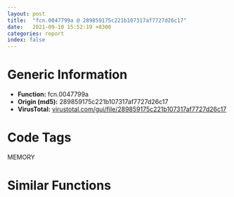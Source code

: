 ```yaml
---
layout: post
title:  "fcn.0047799a @ 289859175c221b107317af7727d26c17"
date:   2021-09-10 15:52:19 +0300
categories: report
index: false
---
```


# Generic Information
- **Function:** fcn.0047799a
- **Origin (md5):** 289859175c221b107317af7727d26c17
- **VirusTotal:** [virustotal.com/gui/file/289859175c221b107317af7727d26c17][virustotal_ref]

# Code Tags
<span class="tag" id="MEMORY">MEMORY</span>


# Similar Functions
<script type="text/javascript" src="https://www.gstatic.com/charts/loader.js"></script>
<script type="text/javascript">

    google.charts.load('current', {'packages':['corechart']});
    google.charts.setOnLoadCallback(drawChart);

    function drawChart() {
    var data = new google.visualization.DataTable();
        data.addColumn('number', 'X');
        data.addColumn('number', 'Y');
        data.addColumn({type: 'string', role: 'tooltip', 'p': {'html': true}});
        data.addColumn({'type': 'string', 'role': 'style'});
        
        data.addRows([
    [3.5375216007232666, 65.69172668457031, '<b><a href="/report/fcn.0047799a@289859175c221b107317af7727d26c17">fcn.0047799a</a><br>@289859175c221b107317af7727d26c17</b><br><br>push 0xc<br>push 0x4b4348<br>call fcn.0047e1f4<br>mov esi dword[ebp+8]<br>test esi esi<br>je 0x477a22<br>cmp dword[0x4d2d94] 3<br>jne 0x4779f9<br>push 4<br>call fcn.00483825<br>pop ecx<br>and dword[ebp-4] 0<br>push esi<br>call fcn.00483deb<br>pop ecx<br>mov dword[ebp-0x1c] eax<br>test eax eax<br>je 0x4779d9<br>push esi<br>push eax<br>call fcn.00483e1b<br>pop ecx<br>pop ecx<br>mov dword[ebp-4] 0xfffffffe<br>call fcn.004779f0<br>cmp dword[ebp-0x1c] 0<br>jne 0x477a22<br>push dword[ebp+8]<br>jmp 0x4779fa<br>push esi<br>push 0<br>push dword[0x4d2864]<br>call dword[sym.imp.KERNEL32.dll_HeapFree]<br>test eax eax<br>jne 0x477a22<br>call fcn.0047beaf<br>mov esi eax<br>call dword[sym.imp.KERNEL32.dll_GetLastError]<br>push eax<br>call fcn.0047be6d<br>mov dword[esi] eax<br>pop ecx<br>call fcn.0047e239<br>ret<br>', 'point { fill-color: #e0440e; }'],
[-13.215499877929688, 90.87804412841797, '<b><a href="/report/fcn.0040454e@eb7f7fa38880dd66bab8caf5987e5b1a">fcn.0040454e</a><br>@eb7f7fa38880dd66bab8caf5987e5b1a</b><br><br>push 0xc<br>push 0x4211d0<br>call fcn.00401e90<br>mov esi dword[ebp+8]<br>test esi esi<br>je 0x4045d6<br>cmp dword[0x4b27bc] 3<br>jne 0x4045ad<br>push 4<br>call fcn.0040498a<br>pop ecx<br>and dword[ebp-4] 0<br>push esi<br>call fcn.00406575<br>pop ecx<br>mov dword[ebp-0x1c] eax<br>test eax eax<br>je 0x40458d<br>push esi<br>push eax<br>call fcn.004065a5<br>pop ecx<br>pop ecx<br>mov dword[ebp-4] 0xfffffffe<br>call fcn.004045a4<br>cmp dword[ebp-0x1c] 0<br>jne 0x4045d6<br>push dword[ebp+8]<br>jmp 0x4045ae<br>push esi<br>push 0<br>push dword[0x4238dc]<br>call dword[sym.imp.KERNEL32.dll_HeapFree]<br>test eax eax<br>jne 0x4045d6<br>call fcn.00401e44<br>mov esi eax<br>call dword[sym.imp.KERNEL32.dll_GetLastError]<br>push eax<br>call fcn.00401e02<br>mov dword[esi] eax<br>pop ecx<br>call fcn.00401ed5<br>ret<br>', 'null'],
[15.369428634643555, 86.3131332397461, '<b><a href="/report/fcn.1001427a@4c3818fdf32d89a09257dbc9d3e142ea">fcn.1001427a</a><br>@4c3818fdf32d89a09257dbc9d3e142ea</b><br><br>push 0xc<br>push 0x10030868<br>call fcn.1001584c<br>mov esi dword[ebp+8]<br>test esi esi<br>je 0x10014302<br>cmp dword[0x1004feb8] 3<br>jne 0x100142d9<br>push 4<br>call fcn.1001c69e<br>pop ecx<br>and dword[ebp-4] 0<br>push esi<br>call fcn.1001c717<br>pop ecx<br>mov dword[ebp-0x1c] eax<br>test eax eax<br>je 0x100142b9<br>push esi<br>push eax<br>call fcn.1001c742<br>pop ecx<br>pop ecx<br>mov dword[ebp-4] 0xfffffffe<br>call fcn.100142d0<br>cmp dword[ebp-0x1c] 0<br>jne 0x10014302<br>push dword[ebp+8]<br>jmp 0x100142da<br>push esi<br>push 0<br>push dword[0x10036480]<br>call dword[sym.imp.KERNEL32.dll_HeapFree]<br>test eax eax<br>jne 0x10014302<br>call fcn.10017b9f<br>mov esi eax<br>call dword[sym.imp.KERNEL32.dll_GetLastError]<br>push eax<br>call fcn.10017b64<br>mov dword[esi] eax<br>pop ecx<br>call fcn.10015891<br>ret<br>', 'null'],
[-14.250185012817383, 71.82252502441406, '<b><a href="/report/fcn.00409437@6c5b0418e4a4c57d99cda47d2717045d">fcn.00409437</a><br>@6c5b0418e4a4c57d99cda47d2717045d</b><br><br>push 0xc<br>push 0x435168<br>call fcn.004107bc<br>mov esi dword[ebp+8]<br>test esi esi<br>je 0x4094bf<br>cmp dword[0x439d80] 3<br>jne 0x409496<br>push 4<br>call fcn.00412be9<br>pop ecx<br>and dword[ebp-4] 0<br>push esi<br>call fcn.00412c62<br>pop ecx<br>mov dword[ebp-0x1c] eax<br>test eax eax<br>je 0x409476<br>push esi<br>push eax<br>call fcn.00412c8d<br>pop ecx<br>pop ecx<br>mov dword[ebp-4] 0xfffffffe<br>call fcn.0040948d<br>cmp dword[ebp-0x1c] 0<br>jne 0x4094bf<br>push dword[ebp+8]<br>jmp 0x409497<br>push esi<br>push 0<br>push dword[0x4395bc]<br>call dword[sym.imp.KERNEL32.dll_HeapFree]<br>test eax eax<br>jne 0x4094bf<br>call fcn.0040dff7<br>mov esi eax<br>call dword[sym.imp.KERNEL32.dll_GetLastError]<br>push eax<br>call fcn.0040dfbc<br>mov dword[esi] eax<br>pop ecx<br>call fcn.00410801<br>ret<br>', 'null'],
[2.376189708709717, 99.11079406738281, '<b><a href="/report/fcn.0057250f@c60344b51fa39a329b92557d24ff7670">fcn.0057250f</a><br>@c60344b51fa39a329b92557d24ff7670</b><br><br>push 0xc<br>push 0x5e9018<br>call fcn.0057a7dc<br>mov esi dword[ebp+8]<br>test esi esi<br>je 0x572597<br>cmp dword[0x611708] 3<br>jne 0x57256e<br>push 4<br>call fcn.00580c54<br>pop ecx<br>and dword[ebp-4] 0<br>push esi<br>call fcn.00580c87<br>pop ecx<br>mov dword[ebp-0x1c] eax<br>test eax eax<br>je 0x57254e<br>push esi<br>push eax<br>call fcn.00580cb7<br>pop ecx<br>pop ecx<br>mov dword[ebp-4] 0xfffffffe<br>call fcn.00572565<br>cmp dword[ebp-0x1c] 0<br>jne 0x572597<br>push dword[ebp+8]<br>jmp 0x57256f<br>push esi<br>push 0<br>push dword[0x60fd54]<br>call dword[sym.imp.KERNEL32.dll_HeapFree]<br>test eax eax<br>jne 0x572597<br>call fcn.00575c5a<br>mov esi eax<br>call dword[sym.imp.KERNEL32.dll_GetLastError]<br>push eax<br>call fcn.00575c18<br>mov dword[esi] eax<br>pop ecx<br>call fcn.0057a821<br>ret<br>', 'null'],
[0.19873850047588348, 81.35820007324219, '<b><a href="/report/fcn.459be31d@284c9c9722cef7520dddfe58806fd72f">fcn.459be31d</a><br>@284c9c9722cef7520dddfe58806fd72f</b><br><br>push 0xc<br>push 0x45a52a78<br>call fcn.459beb3c<br>mov esi dword[ebp+8]<br>test esi esi<br>je 0x459be3a5<br>cmp dword[0x45a6fa50] 3<br>jne 0x459be37c<br>push 4<br>call fcn.459c2e6e<br>pop ecx<br>and dword[ebp-4] 0<br>push esi<br>call fcn.459c2f8a<br>pop ecx<br>mov dword[ebp-0x1c] eax<br>test eax eax<br>je 0x459be35c<br>push esi<br>push eax<br>call fcn.459c2fb5<br>pop ecx<br>pop ecx<br>mov dword[ebp-4] 0xfffffffe<br>call fcn.459be373<br>cmp dword[ebp-0x1c] 0<br>jne 0x459be3a5<br>push dword[ebp+8]<br>jmp 0x459be37d<br>push esi<br>push 0<br>push dword[0x45a6f6b4]<br>call dword[sym.imp.KERNEL32.dll_HeapFree]<br>test eax eax<br>jne 0x459be3a5<br>call fcn.459c2c12<br>mov esi eax<br>call dword[sym.imp.KERNEL32.dll_GetLastError]<br>push eax<br>call main<br>mov dword[esi] eax<br>pop ecx<br>call fcn.459beb81<br>ret<br>', 'null'],
[-34.724266052246094, 86.47174072265625, '<b><a href="/report/fcn.0040ba0b@59aef7c08025d70f84c85db2092fc99e">fcn.0040ba0b</a><br>@59aef7c08025d70f84c85db2092fc99e</b><br><br>push 0xc<br>push 0x42a470<br>call fcn.0040e2ec<br>mov esi dword[ebp+8]<br>test esi esi<br>je 0x40ba76<br>cmp dword[0x437ae0] 3<br>jne 0x40ba67<br>push 4<br>call fcn.0040eed8<br>pop ecx<br>and dword[ebp-4] 0<br>push esi<br>call fcn.0040efbc<br>pop ecx<br>mov dword[ebp-0x1c] eax<br>test eax eax<br>je 0x40ba4a<br>push esi<br>push eax<br>call fcn.0040efe7<br>pop ecx<br>pop ecx<br>or dword[ebp-4] 0xffffffff<br>call fcn.0040ba5e<br>cmp dword[ebp-0x1c] 0<br>jne 0x40ba76<br>push dword[ebp+8]<br>jmp 0x40ba68<br>push esi<br>push 0<br>push dword[0x437adc]<br>call dword[sym.imp.KERNEL32.dll_HeapFree]<br>call fcn.0040e327<br>ret<br>', 'null'],
[-14.022228240966797, 162.1610870361328, '<b><a href="/report/fcn.10014534@4c3818fdf32d89a09257dbc9d3e142ea">fcn.10014534</a><br>@4c3818fdf32d89a09257dbc9d3e142ea</b><br><br>push 0x10<br>push 0x100308c8<br>call fcn.1001584c<br>mov ebx dword[ebp+8]<br>test ebx ebx<br>jne 0x10014555<br>push dword[ebp+0xc]<br>call fcn.10014817<br>pop ecx<br>jmp 0x10014721<br>mov esi dword[ebp+0xc]<br>test esi esi<br>jne 0x10014568<br>push ebx<br>call fcn.1001427a<br>pop ecx<br>jmp 0x1001471f<br>cmp dword[0x1004feb8] 3<br>jne 0x10014708<br>xor edi edi<br>mov dword[ebp-0x1c] edi<br>cmp esi 0xffffffe0<br>ja 0x1001470d<br>push 4<br>call fcn.1001c69e<br>pop ecx<br>mov dword[ebp-4] edi<br>push ebx<br>call fcn.1001c717<br>pop ecx<br>mov dword[ebp-0x20] eax<br>cmp eax edi<br>je 0x1001463e<br>cmp esi dword[0x1004fea8]<br>ja 0x100145f1<br>push esi<br>push ebx<br>push eax<br>call fcn.1001cc0c<br>add esp 0xc<br>test eax eax<br>je 0x100145bc<br>mov dword[ebp-0x1c] ebx<br>jmp 0x100145f1<br>push esi<br>call fcn.1001ceeb<br>pop ecx<br>mov dword[ebp-0x1c] eax<br>cmp eax edi<br>je 0x100145f1<br>mov eax dword[ebx-4]<br>dec eax<br>cmp eax esi<br>jb 0x100145d4<br>mov eax esi<br>push eax<br>push ebx<br>push dword[ebp-0x1c]<br>call fcn.100183f0<br>push ebx<br>call fcn.1001c717<br>mov dword[ebp-0x20] eax<br>push ebx<br>push eax<br>call fcn.1001c742<br>add esp 0x18<br>cmp dword[ebp-0x1c] edi<br>jne 0x1001463e<br>cmp esi edi<br>jne 0x10014600<br>xor esi esi<br>inc esi<br>mov dword[ebp+0xc] esi<br>add esi 0xf<br>and esi 0xfffffff0<br>mov dword[ebp+0xc] esi<br>push esi<br>push edi<br>push dword[0x10036480]<br>call dword[sym.imp.KERNEL32.dll_HeapAlloc]<br>mov dword[ebp-0x1c] eax<br>cmp eax edi<br>je 0x1001463e<br>mov eax dword[ebx-4]<br>dec eax<br>cmp eax esi<br>jb 0x10014628<br>mov eax esi<br>push eax<br>push ebx<br>push dword[ebp-0x1c]<br>call fcn.100183f0<br>push ebx<br>push dword[ebp-0x20]<br>call fcn.1001c742<br>add esp 0x14<br>mov dword[ebp-4] 0xfffffffe<br>call fcn.10014678<br>cmp dword[ebp-0x20] 0<br>jne 0x10014681<br>test esi esi<br>jne 0x10014655<br>inc esi<br>add esi 0xf<br>and esi 0xfffffff0<br>mov dword[ebp+0xc] esi<br>push esi<br>push ebx<br>push 0<br>push dword[0x10036480]<br>call dword[sym.imp.KERNEL32.dll_HeapReAlloc]<br>mov edi eax<br>jmp 0x10014684<br>mov edi dword[ebp-0x1c]<br>test edi edi<br>jne 0x1001474b<br>cmp dword[0x100365e0] edi<br>je 0x100146c0<br>push esi<br>call fcn.100197ff<br>pop ecx<br>test eax eax<br>jne 0x10014575<br>call fcn.10017b9f<br>cmp dword[ebp-0x20] edi<br>jne 0x10014719<br>mov esi eax<br>call dword[sym.imp.KERNEL32.dll_GetLastError]<br>push eax<br>call fcn.10017b64<br>pop ecx<br>mov dword[esi] eax<br>jmp 0x1001471f<br>test edi edi<br>jne 0x1001474b<br>call fcn.10017b9f<br>cmp dword[ebp-0x20] edi<br>je 0x1001473a<br>mov dword[eax] 0xc<br>jmp 0x1001474b<br>test esi esi<br>jne 0x100146df<br>inc esi<br>push esi<br>push ebx<br>push 0<br>push dword[0x10036480]<br>call dword[sym.imp.KERNEL32.dll_HeapReAlloc]<br>mov edi eax<br>test edi edi<br>jne 0x1001474b<br>cmp dword[0x100365e0] eax<br>je 0x10014731<br>push esi<br>call fcn.100197ff<br>pop ecx<br>test eax eax<br>je 0x10014727<br>cmp esi 0xffffffe0<br>jbe 0x100146da<br>push esi<br>call fcn.100197ff<br>pop ecx<br>call fcn.10017b9f<br>mov dword[eax] 0xc<br>xor eax eax<br>call fcn.10015891<br>ret<br>call fcn.10017b9f<br>jmp 0x100146ad<br>test edi edi<br>jne 0x1001474b<br>call fcn.10017b9f<br>mov esi eax<br>call dword[sym.imp.KERNEL32.dll_GetLastError]<br>push eax<br>call fcn.10017b64<br>mov dword[esi] eax<br>pop ecx<br>mov eax edi<br>jmp 0x10014721<br>', 'null'],
[0.7382511496543884, 153.2165069580078, '<b><a href="/report/fcn.00573324@c60344b51fa39a329b92557d24ff7670">fcn.00573324</a><br>@c60344b51fa39a329b92557d24ff7670</b><br><br>push 0x10<br>push 0x5e9160<br>call fcn.0057a7dc<br>mov ebx dword[ebp+8]<br>test ebx ebx<br>jne 0x573345<br>push dword[ebp+0xc]<br>call fcn.005731f2<br>pop ecx<br>jmp 0x573511<br>mov esi dword[ebp+0xc]<br>test esi esi<br>jne 0x573358<br>push ebx<br>call fcn.0057250f<br>pop ecx<br>jmp 0x57350f<br>cmp dword[0x611708] 3<br>jne 0x5734f8<br>xor edi edi<br>mov dword[ebp-0x1c] edi<br>cmp esi 0xffffffe0<br>ja 0x5734fd<br>push 4<br>call fcn.00580c54<br>pop ecx<br>mov dword[ebp-4] edi<br>push ebx<br>call fcn.00580c87<br>pop ecx<br>mov dword[ebp-0x20] eax<br>cmp eax edi<br>je 0x57342e<br>cmp esi dword[0x6116f4]<br>ja 0x5733e1<br>push esi<br>push ebx<br>push eax<br>call fcn.00581185<br>add esp 0xc<br>test eax eax<br>je 0x5733ac<br>mov dword[ebp-0x1c] ebx<br>jmp 0x5733e1<br>push esi<br>call fcn.00581466<br>pop ecx<br>mov dword[ebp-0x1c] eax<br>cmp eax edi<br>je 0x5733e1<br>mov eax dword[ebx-4]<br>dec eax<br>cmp eax esi<br>jb 0x5733c4<br>mov eax esi<br>push eax<br>push ebx<br>push dword[ebp-0x1c]<br>call fcn.0057cd10<br>push ebx<br>call fcn.00580c87<br>mov dword[ebp-0x20] eax<br>push ebx<br>push eax<br>call fcn.00580cb7<br>add esp 0x18<br>cmp dword[ebp-0x1c] edi<br>jne 0x57342e<br>cmp esi edi<br>jne 0x5733f0<br>xor esi esi<br>inc esi<br>mov dword[ebp+0xc] esi<br>add esi 0xf<br>and esi 0xfffffff0<br>mov dword[ebp+0xc] esi<br>push esi<br>push edi<br>push dword[0x60fd54]<br>call dword[sym.imp.KERNEL32.dll_HeapAlloc]<br>mov dword[ebp-0x1c] eax<br>cmp eax edi<br>je 0x57342e<br>mov eax dword[ebx-4]<br>dec eax<br>cmp eax esi<br>jb 0x573418<br>mov eax esi<br>push eax<br>push ebx<br>push dword[ebp-0x1c]<br>call fcn.0057cd10<br>push ebx<br>push dword[ebp-0x20]<br>call fcn.00580cb7<br>add esp 0x14<br>mov dword[ebp-4] 0xfffffffe<br>call fcn.00573468<br>cmp dword[ebp-0x20] 0<br>jne 0x573471<br>test esi esi<br>jne 0x573445<br>inc esi<br>add esi 0xf<br>and esi 0xfffffff0<br>mov dword[ebp+0xc] esi<br>push esi<br>push ebx<br>push 0<br>push dword[0x60fd54]<br>call dword[sym.imp.KERNEL32.dll_HeapReAlloc]<br>mov edi eax<br>jmp 0x573474<br>mov edi dword[ebp-0x1c]<br>test edi edi<br>jne 0x57353b<br>cmp dword[0x610220] edi<br>je 0x5734b0<br>push esi<br>call fcn.005836df<br>pop ecx<br>test eax eax<br>jne 0x573365<br>call fcn.00575c5a<br>cmp dword[ebp-0x20] edi<br>jne 0x573509<br>mov esi eax<br>call dword[sym.imp.KERNEL32.dll_GetLastError]<br>push eax<br>call fcn.00575c18<br>pop ecx<br>mov dword[esi] eax<br>jmp 0x57350f<br>test edi edi<br>jne 0x57353b<br>call fcn.00575c5a<br>cmp dword[ebp-0x20] edi<br>je 0x57352a<br>mov dword[eax] 0xc<br>jmp 0x57353b<br>test esi esi<br>jne 0x5734cf<br>inc esi<br>push esi<br>push ebx<br>push 0<br>push dword[0x60fd54]<br>call dword[sym.imp.KERNEL32.dll_HeapReAlloc]<br>mov edi eax<br>test edi edi<br>jne 0x57353b<br>cmp dword[0x610220] eax<br>je 0x573521<br>push esi<br>call fcn.005836df<br>pop ecx<br>test eax eax<br>je 0x573517<br>cmp esi 0xffffffe0<br>jbe 0x5734ca<br>push esi<br>call fcn.005836df<br>pop ecx<br>call fcn.00575c5a<br>mov dword[eax] 0xc<br>xor eax eax<br>call fcn.0057a821<br>ret<br>call fcn.00575c5a<br>jmp 0x57349d<br>test edi edi<br>jne 0x57353b<br>call fcn.00575c5a<br>mov esi eax<br>call dword[sym.imp.KERNEL32.dll_GetLastError]<br>push eax<br>call fcn.00575c18<br>mov dword[esi] eax<br>pop ecx<br>mov eax edi<br>jmp 0x573511<br>', 'null'],
[-0.964552104473114, 172.67129516601562, '<b><a href="/report/fcn.0047a0d9@289859175c221b107317af7727d26c17">fcn.0047a0d9</a><br>@289859175c221b107317af7727d26c17</b><br><br>push 0x10<br>push 0x4b4410<br>call fcn.0047e1f4<br>mov ebx dword[ebp+8]<br>test ebx ebx<br>jne 0x47a0fa<br>push dword[ebp+0xc]<br>call fcn.004778d0<br>pop ecx<br>jmp 0x47a2c6<br>mov esi dword[ebp+0xc]<br>test esi esi<br>jne 0x47a10d<br>push ebx<br>call fcn.0047799a<br>pop ecx<br>jmp 0x47a2c4<br>cmp dword[0x4d2d94] 3<br>jne 0x47a2ad<br>xor edi edi<br>mov dword[ebp-0x1c] edi<br>cmp esi 0xffffffe0<br>ja 0x47a2b2<br>push 4<br>call fcn.00483825<br>pop ecx<br>mov dword[ebp-4] edi<br>push ebx<br>call fcn.00483deb<br>pop ecx<br>mov dword[ebp-0x20] eax<br>cmp eax edi<br>je 0x47a1e3<br>cmp esi dword[0x4d2d7c]<br>ja 0x47a196<br>push esi<br>push ebx<br>push eax<br>call fcn.004842e9<br>add esp 0xc<br>test eax eax<br>je 0x47a161<br>mov dword[ebp-0x1c] ebx<br>jmp 0x47a196<br>push esi<br>call fcn.004845ca<br>pop ecx<br>mov dword[ebp-0x1c] eax<br>cmp eax edi<br>je 0x47a196<br>mov eax dword[ebx-4]<br>dec eax<br>cmp eax esi<br>jb 0x47a179<br>mov eax esi<br>push eax<br>push ebx<br>push dword[ebp-0x1c]<br>call fcn.00479600<br>push ebx<br>call fcn.00483deb<br>mov dword[ebp-0x20] eax<br>push ebx<br>push eax<br>call fcn.00483e1b<br>add esp 0x18<br>cmp dword[ebp-0x1c] edi<br>jne 0x47a1e3<br>cmp esi edi<br>jne 0x47a1a5<br>xor esi esi<br>inc esi<br>mov dword[ebp+0xc] esi<br>add esi 0xf<br>and esi 0xfffffff0<br>mov dword[ebp+0xc] esi<br>push esi<br>push edi<br>push dword[0x4d2864]<br>call dword[sym.imp.KERNEL32.dll_HeapAlloc]<br>mov dword[ebp-0x1c] eax<br>cmp eax edi<br>je 0x47a1e3<br>mov eax dword[ebx-4]<br>dec eax<br>cmp eax esi<br>jb 0x47a1cd<br>mov eax esi<br>push eax<br>push ebx<br>push dword[ebp-0x1c]<br>call fcn.00479600<br>push ebx<br>push dword[ebp-0x20]<br>call fcn.00483e1b<br>add esp 0x14<br>mov dword[ebp-4] 0xfffffffe<br>call fcn.0047a21d<br>cmp dword[ebp-0x20] 0<br>jne 0x47a226<br>test esi esi<br>jne 0x47a1fa<br>inc esi<br>add esi 0xf<br>and esi 0xfffffff0<br>mov dword[ebp+0xc] esi<br>push esi<br>push ebx<br>push 0<br>push dword[0x4d2864]<br>call dword[sym.imp.KERNEL32.dll_HeapReAlloc]<br>mov edi eax<br>jmp 0x47a229<br>mov edi dword[ebp-0x1c]<br>test edi edi<br>jne 0x47a2f0<br>cmp dword[0x4d2a2c] edi<br>je 0x47a265<br>push esi<br>call fcn.0047dffd<br>pop ecx<br>test eax eax<br>jne 0x47a11a<br>call fcn.0047beaf<br>cmp dword[ebp-0x20] edi<br>jne 0x47a2be<br>mov esi eax<br>call dword[sym.imp.KERNEL32.dll_GetLastError]<br>push eax<br>call fcn.0047be6d<br>pop ecx<br>mov dword[esi] eax<br>jmp 0x47a2c4<br>test edi edi<br>jne 0x47a2f0<br>call fcn.0047beaf<br>cmp dword[ebp-0x20] edi<br>je 0x47a2df<br>mov dword[eax] 0xc<br>jmp 0x47a2f0<br>test esi esi<br>jne 0x47a284<br>inc esi<br>push esi<br>push ebx<br>push 0<br>push dword[0x4d2864]<br>call dword[sym.imp.KERNEL32.dll_HeapReAlloc]<br>mov edi eax<br>test edi edi<br>jne 0x47a2f0<br>cmp dword[0x4d2a2c] eax<br>je 0x47a2d6<br>push esi<br>call fcn.0047dffd<br>pop ecx<br>test eax eax<br>je 0x47a2cc<br>cmp esi 0xffffffe0<br>jbe 0x47a27f<br>push esi<br>call fcn.0047dffd<br>pop ecx<br>call fcn.0047beaf<br>mov dword[eax] 0xc<br>xor eax eax<br>call fcn.0047e239<br>ret<br>call fcn.0047beaf<br>jmp 0x47a252<br>test edi edi<br>jne 0x47a2f0<br>call fcn.0047beaf<br>mov esi eax<br>call dword[sym.imp.KERNEL32.dll_GetLastError]<br>push eax<br>call fcn.0047be6d<br>mov dword[esi] eax<br>pop ecx<br>mov eax edi<br>jmp 0x47a2c6<br>', 'null'],
[-17.116552352905273, 145.97177124023438, '<b><a href="/report/fcn.004072f9@eb7f7fa38880dd66bab8caf5987e5b1a">fcn.004072f9</a><br>@eb7f7fa38880dd66bab8caf5987e5b1a</b><br><br>push 0x10<br>push 0x421398<br>call fcn.00401e90<br>mov ebx dword[ebp+8]<br>test ebx ebx<br>jne 0x40731a<br>push dword[ebp+0xc]<br>call fcn.0040431a<br>pop ecx<br>jmp 0x4074e6<br>mov esi dword[ebp+0xc]<br>test esi esi<br>jne 0x40732d<br>push ebx<br>call fcn.0040454e<br>pop ecx<br>jmp 0x4074e4<br>cmp dword[0x4b27bc] 3<br>jne 0x4074cd<br>xor edi edi<br>mov dword[ebp-0x1c] edi<br>cmp esi 0xffffffe0<br>ja 0x4074d2<br>push 4<br>call fcn.0040498a<br>pop ecx<br>mov dword[ebp-4] edi<br>push ebx<br>call fcn.00406575<br>pop ecx<br>mov dword[ebp-0x20] eax<br>cmp eax edi<br>je 0x407403<br>cmp esi dword[0x4b27a8]<br>ja 0x4073b6<br>push esi<br>push ebx<br>push eax<br>call fcn.00406a73<br>add esp 0xc<br>test eax eax<br>je 0x407381<br>mov dword[ebp-0x1c] ebx<br>jmp 0x4073b6<br>push esi<br>call fcn.00406d54<br>pop ecx<br>mov dword[ebp-0x1c] eax<br>cmp eax edi<br>je 0x4073b6<br>mov eax dword[ebx-4]<br>dec eax<br>cmp eax esi<br>jb 0x407399<br>mov eax esi<br>push eax<br>push ebx<br>push dword[ebp-0x1c]<br>call fcn.00406210<br>push ebx<br>call fcn.00406575<br>mov dword[ebp-0x20] eax<br>push ebx<br>push eax<br>call fcn.004065a5<br>add esp 0x18<br>cmp dword[ebp-0x1c] edi<br>jne 0x407403<br>cmp esi edi<br>jne 0x4073c5<br>xor esi esi<br>inc esi<br>mov dword[ebp+0xc] esi<br>add esi 0xf<br>and esi 0xfffffff0<br>mov dword[ebp+0xc] esi<br>push esi<br>push edi<br>push dword[0x4238dc]<br>call dword[sym.imp.KERNEL32.dll_HeapAlloc]<br>mov dword[ebp-0x1c] eax<br>cmp eax edi<br>je 0x407403<br>mov eax dword[ebx-4]<br>dec eax<br>cmp eax esi<br>jb 0x4073ed<br>mov eax esi<br>push eax<br>push ebx<br>push dword[ebp-0x1c]<br>call fcn.00406210<br>push ebx<br>push dword[ebp-0x20]<br>call fcn.004065a5<br>add esp 0x14<br>mov dword[ebp-4] 0xfffffffe<br>call fcn.0040743d<br>cmp dword[ebp-0x20] 0<br>jne 0x407446<br>test esi esi<br>jne 0x40741a<br>inc esi<br>add esi 0xf<br>and esi 0xfffffff0<br>mov dword[ebp+0xc] esi<br>push esi<br>push ebx<br>push 0<br>push dword[0x4238dc]<br>call dword[sym.imp.KERNEL32.dll_HeapReAlloc]<br>mov edi eax<br>jmp 0x407449<br>mov edi dword[ebp-0x1c]<br>test edi edi<br>jne 0x407510<br>cmp dword[0x423ac8] edi<br>je 0x407485<br>push esi<br>call fcn.004043f3<br>pop ecx<br>test eax eax<br>jne 0x40733a<br>call fcn.00401e44<br>cmp dword[ebp-0x20] edi<br>jne 0x4074de<br>mov esi eax<br>call dword[sym.imp.KERNEL32.dll_GetLastError]<br>push eax<br>call fcn.00401e02<br>pop ecx<br>mov dword[esi] eax<br>jmp 0x4074e4<br>test edi edi<br>jne 0x407510<br>call fcn.00401e44<br>cmp dword[ebp-0x20] edi<br>je 0x4074ff<br>mov dword[eax] 0xc<br>jmp 0x407510<br>test esi esi<br>jne 0x4074a4<br>inc esi<br>push esi<br>push ebx<br>push 0<br>push dword[0x4238dc]<br>call dword[sym.imp.KERNEL32.dll_HeapReAlloc]<br>mov edi eax<br>test edi edi<br>jne 0x407510<br>cmp dword[0x423ac8] eax<br>je 0x4074f6<br>push esi<br>call fcn.004043f3<br>pop ecx<br>test eax eax<br>je 0x4074ec<br>cmp esi 0xffffffe0<br>jbe 0x40749f<br>push esi<br>call fcn.004043f3<br>pop ecx<br>call fcn.00401e44<br>mov dword[eax] 0xc<br>xor eax eax<br>call fcn.00401ed5<br>ret<br>call fcn.00401e44<br>jmp 0x407472<br>test edi edi<br>jne 0x407510<br>call fcn.00401e44<br>mov esi eax<br>call dword[sym.imp.KERNEL32.dll_GetLastError]<br>push eax<br>call fcn.00401e02<br>mov dword[esi] eax<br>pop ecx<br>mov eax edi<br>jmp 0x4074e6<br>', 'null'],
[-30.882923126220703, 160.7555389404297, '<b><a href="/report/fcn.0041bd94@6c5b0418e4a4c57d99cda47d2717045d">fcn.0041bd94</a><br>@6c5b0418e4a4c57d99cda47d2717045d</b><br><br>push 0x10<br>push 0x435720<br>call fcn.004107bc<br>mov ebx dword[ebp+8]<br>test ebx ebx<br>jne 0x41bdb5<br>push dword[ebp+0xc]<br>call fcn.00409374<br>pop ecx<br>jmp 0x41bf81<br>mov esi dword[ebp+0xc]<br>test esi esi<br>jne 0x41bdc8<br>push ebx<br>call fcn.00409437<br>pop ecx<br>jmp 0x41bf7f<br>cmp dword[0x439d80] 3<br>jne 0x41bf68<br>xor edi edi<br>mov dword[ebp-0x1c] edi<br>cmp esi 0xffffffe0<br>ja 0x41bf6d<br>push 4<br>call fcn.00412be9<br>pop ecx<br>mov dword[ebp-4] edi<br>push ebx<br>call fcn.00412c62<br>pop ecx<br>mov dword[ebp-0x20] eax<br>cmp eax edi<br>je 0x41be9e<br>cmp esi dword[0x439d8c]<br>ja 0x41be51<br>push esi<br>push ebx<br>push eax<br>call fcn.00413157<br>add esp 0xc<br>test eax eax<br>je 0x41be1c<br>mov dword[ebp-0x1c] ebx<br>jmp 0x41be51<br>push esi<br>call fcn.00413436<br>pop ecx<br>mov dword[ebp-0x1c] eax<br>cmp eax edi<br>je 0x41be51<br>mov eax dword[ebx-4]<br>dec eax<br>cmp eax esi<br>jb 0x41be34<br>mov eax esi<br>push eax<br>push ebx<br>push dword[ebp-0x1c]<br>call fcn.0040c290<br>push ebx<br>call fcn.00412c62<br>mov dword[ebp-0x20] eax<br>push ebx<br>push eax<br>call fcn.00412c8d<br>add esp 0x18<br>cmp dword[ebp-0x1c] edi<br>jne 0x41be9e<br>cmp esi edi<br>jne 0x41be60<br>xor esi esi<br>inc esi<br>mov dword[ebp+0xc] esi<br>add esi 0xf<br>and esi 0xfffffff0<br>mov dword[ebp+0xc] esi<br>push esi<br>push edi<br>push dword[0x4395bc]<br>call dword[sym.imp.KERNEL32.dll_HeapAlloc]<br>mov dword[ebp-0x1c] eax<br>cmp eax edi<br>je 0x41be9e<br>mov eax dword[ebx-4]<br>dec eax<br>cmp eax esi<br>jb 0x41be88<br>mov eax esi<br>push eax<br>push ebx<br>push dword[ebp-0x1c]<br>call fcn.0040c290<br>push ebx<br>push dword[ebp-0x20]<br>call fcn.00412c8d<br>add esp 0x14<br>mov dword[ebp-4] 0xfffffffe<br>call fcn.0041bed8<br>cmp dword[ebp-0x20] 0<br>jne 0x41bee1<br>test esi esi<br>jne 0x41beb5<br>inc esi<br>add esi 0xf<br>and esi 0xfffffff0<br>mov dword[ebp+0xc] esi<br>push esi<br>push ebx<br>push 0<br>push dword[0x4395bc]<br>call dword[sym.imp.KERNEL32.dll_HeapReAlloc]<br>mov edi eax<br>jmp 0x41bee4<br>mov edi dword[ebp-0x1c]<br>test edi edi<br>jne 0x41bfab<br>cmp dword[0x4398d4] edi<br>je 0x41bf20<br>push esi<br>call fcn.0040e484<br>pop ecx<br>test eax eax<br>jne 0x41bdd5<br>call fcn.0040dff7<br>cmp dword[ebp-0x20] edi<br>jne 0x41bf79<br>mov esi eax<br>call dword[sym.imp.KERNEL32.dll_GetLastError]<br>push eax<br>call fcn.0040dfbc<br>pop ecx<br>mov dword[esi] eax<br>jmp 0x41bf7f<br>test edi edi<br>jne 0x41bfab<br>call fcn.0040dff7<br>cmp dword[ebp-0x20] edi<br>je 0x41bf9a<br>mov dword[eax] 0xc<br>jmp 0x41bfab<br>test esi esi<br>jne 0x41bf3f<br>inc esi<br>push esi<br>push ebx<br>push 0<br>push dword[0x4395bc]<br>call dword[sym.imp.KERNEL32.dll_HeapReAlloc]<br>mov edi eax<br>test edi edi<br>jne 0x41bfab<br>cmp dword[0x4398d4] eax<br>je 0x41bf91<br>push esi<br>call fcn.0040e484<br>pop ecx<br>test eax eax<br>je 0x41bf87<br>cmp esi 0xffffffe0<br>jbe 0x41bf3a<br>push esi<br>call fcn.0040e484<br>pop ecx<br>call fcn.0040dff7<br>mov dword[eax] 0xc<br>xor eax eax<br>call fcn.00410801<br>ret<br>call fcn.0040dff7<br>jmp 0x41bf0d<br>test edi edi<br>jne 0x41bfab<br>call fcn.0040dff7<br>mov esi eax<br>call dword[sym.imp.KERNEL32.dll_GetLastError]<br>push eax<br>call fcn.0040dfbc<br>mov dword[esi] eax<br>pop ecx<br>mov eax edi<br>jmp 0x41bf81<br>', 'null'],
[-20.495866775512695, 177.73809814453125, '<b><a href="/report/fcn.459cc08f@284c9c9722cef7520dddfe58806fd72f">fcn.459cc08f</a><br>@284c9c9722cef7520dddfe58806fd72f</b><br><br>push 0x10<br>push 0x45a52f78<br>call fcn.459beb3c<br>mov ebx dword[ebp+8]<br>test ebx ebx<br>jne 0x459cc0b0<br>push dword[ebp+0xc]<br>call fcn.459be86c<br>pop ecx<br>jmp 0x459cc27c<br>mov esi dword[ebp+0xc]<br>test esi esi<br>jne 0x459cc0c3<br>push ebx<br>call fcn.459be31d<br>pop ecx<br>jmp 0x459cc27a<br>cmp dword[0x45a6fa50] 3<br>jne 0x459cc263<br>xor edi edi<br>mov dword[ebp-0x1c] edi<br>cmp esi 0xffffffe0<br>ja 0x459cc268<br>push 4<br>call fcn.459c2e6e<br>pop ecx<br>mov dword[ebp-4] edi<br>push ebx<br>call fcn.459c2f8a<br>pop ecx<br>mov dword[ebp-0x20] eax<br>cmp eax edi<br>je 0x459cc199<br>cmp esi dword[0x45a6fa40]<br>ja 0x459cc14c<br>push esi<br>push ebx<br>push eax<br>call fcn.459c347f<br>add esp 0xc<br>test eax eax<br>je 0x459cc117<br>mov dword[ebp-0x1c] ebx<br>jmp 0x459cc14c<br>push esi<br>call fcn.459c3bb5<br>pop ecx<br>mov dword[ebp-0x1c] eax<br>cmp eax edi<br>je 0x459cc14c<br>mov eax dword[ebx-4]<br>dec eax<br>cmp eax esi<br>jb 0x459cc12f<br>mov eax esi<br>push eax<br>push ebx<br>push dword[ebp-0x1c]<br>call fcn.459bdbb0<br>push ebx<br>call fcn.459c2f8a<br>mov dword[ebp-0x20] eax<br>push ebx<br>push eax<br>call fcn.459c2fb5<br>add esp 0x18<br>cmp dword[ebp-0x1c] edi<br>jne 0x459cc199<br>cmp esi edi<br>jne 0x459cc15b<br>xor esi esi<br>inc esi<br>mov dword[ebp+0xc] esi<br>add esi 0xf<br>and esi 0xfffffff0<br>mov dword[ebp+0xc] esi<br>push esi<br>push edi<br>push dword[0x45a6f6b4]<br>call dword[sym.imp.KERNEL32.dll_HeapAlloc]<br>mov dword[ebp-0x1c] eax<br>cmp eax edi<br>je 0x459cc199<br>mov eax dword[ebx-4]<br>dec eax<br>cmp eax esi<br>jb 0x459cc183<br>mov eax esi<br>push eax<br>push ebx<br>push dword[ebp-0x1c]<br>call fcn.459bdbb0<br>push ebx<br>push dword[ebp-0x20]<br>call fcn.459c2fb5<br>add esp 0x14<br>mov dword[ebp-4] 0xfffffffe<br>call fcn.459cc1d3<br>cmp dword[ebp-0x20] 0<br>jne 0x459cc1dc<br>test esi esi<br>jne 0x459cc1b0<br>inc esi<br>add esi 0xf<br>and esi 0xfffffff0<br>mov dword[ebp+0xc] esi<br>push esi<br>push ebx<br>push 0<br>push dword[0x45a6f6b4]<br>call dword[sym.imp.KERNEL32.dll_HeapReAlloc]<br>mov edi eax<br>jmp 0x459cc1df<br>mov edi dword[ebp-0x1c]<br>test edi edi<br>jne 0x459cc2a6<br>cmp dword[0x45a6f84c] edi<br>je 0x459cc21b<br>push esi<br>call fcn.459be980<br>pop ecx<br>test eax eax<br>jne 0x459cc0d0<br>call fcn.459c2c12<br>cmp dword[ebp-0x20] edi<br>jne 0x459cc274<br>mov esi eax<br>call dword[sym.imp.KERNEL32.dll_GetLastError]<br>push eax<br>call main<br>pop ecx<br>mov dword[esi] eax<br>jmp 0x459cc27a<br>test edi edi<br>jne 0x459cc2a6<br>call fcn.459c2c12<br>cmp dword[ebp-0x20] edi<br>je 0x459cc295<br>mov dword[eax] 0xc<br>jmp 0x459cc2a6<br>test esi esi<br>jne 0x459cc23a<br>inc esi<br>push esi<br>push ebx<br>push 0<br>push dword[0x45a6f6b4]<br>call dword[sym.imp.KERNEL32.dll_HeapReAlloc]<br>mov edi eax<br>test edi edi<br>jne 0x459cc2a6<br>cmp dword[0x45a6f84c] eax<br>je 0x459cc28c<br>push esi<br>call fcn.459be980<br>pop ecx<br>test eax eax<br>je 0x459cc282<br>cmp esi 0xffffffe0<br>jbe 0x459cc235<br>push esi<br>call fcn.459be980<br>pop ecx<br>call fcn.459c2c12<br>mov dword[eax] 0xc<br>xor eax eax<br>call fcn.459beb81<br>ret<br>call fcn.459c2c12<br>jmp 0x459cc208<br>test edi edi<br>jne 0x459cc2a6<br>call fcn.459c2c12<br>mov esi eax<br>call dword[sym.imp.KERNEL32.dll_GetLastError]<br>push eax<br>call main<br>mov dword[esi] eax<br>pop ecx<br>mov eax edi<br>jmp 0x459cc27c<br>', 'null'],
[15.679839134216309, -93.53398132324219, '<b><a href="/report/fcn.004099c8@f9b80f61ad003ebdee20dab4a0087d2a">fcn.004099c8</a><br>@f9b80f61ad003ebdee20dab4a0087d2a</b><br><br>push ebp<br>mov ebp esp<br>cmp dword[ebp+8] 0<br>je 0x4099fe<br>push dword[ebp+8]<br>push 0<br>push dword[0xbbe794]<br>call dword[sym.imp.KERNEL32.dll_HeapFree]<br>test eax eax<br>jne 0x4099fe<br>push esi<br>call fcn.0040a777<br>mov esi eax<br>call dword[sym.imp.KERNEL32.dll_GetLastError]<br>push eax<br>call fcn.0040a78a<br>pop ecx<br>mov dword[esi] eax<br>pop esi<br>pop ebp<br>ret<br>', 'null'],
[-2.851876735687256, -90.91060638427734, '<b><a href="/report/fcn.00422f95@d96761eb00d2d97e2b6f5ffffed0b46a">fcn.00422f95</a><br>@d96761eb00d2d97e2b6f5ffffed0b46a</b><br><br>push ebp<br>mov ebp esp<br>cmp dword[ebp+8] 0<br>je 0x422fcb<br>push dword[ebp+8]<br>push 0<br>push dword[0x4c4204]<br>call dword[sym.imp.KERNEL32.dll_HeapFree]<br>test eax eax<br>jne 0x422fcb<br>push esi<br>call fcn.00428d68<br>mov esi eax<br>call dword[sym.imp.KERNEL32.dll_GetLastError]<br>push eax<br>call fcn.00428d7b<br>pop ecx<br>mov dword[esi] eax<br>pop esi<br>pop ebp<br>ret<br>', 'null'],
[33.46254348754883, -64.860107421875, '<b><a href="/report/fcn.0040e6f8@e69fcfbd512770c44a9d6b90a42edeb0">fcn.0040e6f8</a><br>@e69fcfbd512770c44a9d6b90a42edeb0</b><br><br>push ebp<br>mov ebp esp<br>cmp dword[ebp+8] 0<br>je 0x40e72e<br>push dword[ebp+8]<br>push 0<br>push dword[0xb94b3c]<br>call dword[sym.imp.KERNEL32.dll_HeapFree]<br>test eax eax<br>jne 0x40e72e<br>push esi<br>call fcn.0040f4a7<br>mov esi eax<br>call dword[sym.imp.KERNEL32.dll_GetLastError]<br>push eax<br>call fcn.0040f4ba<br>pop ecx<br>mov dword[esi] eax<br>pop esi<br>pop ebp<br>ret<br>', 'null'],
[22.91974639892578, -125.94379425048828, '<b><a href="/report/fcn.0040e7c8@6e195fbdf6b398dc597c28abc7c7a2ae">fcn.0040e7c8</a><br>@6e195fbdf6b398dc597c28abc7c7a2ae</b><br><br>push ebp<br>mov ebp esp<br>cmp dword[ebp+8] 0<br>je 0x40e7fe<br>push dword[ebp+8]<br>push 0<br>push dword[0xc43a1c]<br>call dword[sym.imp.KERNEL32.dll_HeapFree]<br>test eax eax<br>jne 0x40e7fe<br>push esi<br>call fcn.0040f577<br>mov esi eax<br>call dword[sym.imp.KERNEL32.dll_GetLastError]<br>push eax<br>call fcn.0040f58a<br>pop ecx<br>mov dword[esi] eax<br>pop esi<br>pop ebp<br>ret<br>', 'null'],
[51.17567443847656, -78.90715026855469, '<b><a href="/report/fcn.0047b716@912f1d013a0d6151bc7a7cef6da1b2a0">fcn.0047b716</a><br>@912f1d013a0d6151bc7a7cef6da1b2a0</b><br><br>push ebp<br>mov ebp esp<br>cmp dword[ebp+8] 0<br>je 0x47b74c<br>push dword[ebp+8]<br>push 0<br>push dword[0x4bd558]<br>call dword[sym.imp.KERNEL32.dll_HeapFree]<br>test eax eax<br>jne 0x47b74c<br>push esi<br>call fcn.00483caa<br>mov esi eax<br>call dword[sym.imp.KERNEL32.dll_GetLastError]<br>push eax<br>call fcn.00483cbd<br>pop ecx<br>mov dword[esi] eax<br>pop esi<br>pop ebp<br>ret<br>', 'null'],
[11.95076847076416, -73.05069732666016, '<b><a href="/report/fcn.00411168@4643b8f5a3d13e435a65fc553546b71e">fcn.00411168</a><br>@4643b8f5a3d13e435a65fc553546b71e</b><br><br>push ebp<br>mov ebp esp<br>cmp dword[ebp+8] 0<br>je 0x41119e<br>push dword[ebp+8]<br>push 0<br>push dword[0xc6c658]<br>call dword[sym.imp.KERNEL32.dll_HeapFree]<br>test eax eax<br>jne 0x41119e<br>push esi<br>call fcn.00411f17<br>mov esi eax<br>call dword[sym.imp.KERNEL32.dll_GetLastError]<br>push eax<br>call fcn.00411f2a<br>pop ecx<br>mov dword[esi] eax<br>pop esi<br>pop ebp<br>ret<br>', 'null'],
[26.386899948120117, -107.37594604492188, '<b><a href="/report/fcn.0040b208@01be4434cc5f975da87a4b25d209e100">fcn.0040b208</a><br>@01be4434cc5f975da87a4b25d209e100</b><br><br>push ebp<br>mov ebp esp<br>cmp dword[ebp+8] 0<br>je 0x40b23e<br>push dword[ebp+8]<br>push 0<br>push dword[0xc14a5c]<br>call dword[sym.imp.KERNEL32.dll_HeapFree]<br>test eax eax<br>jne 0x40b23e<br>push esi<br>call fcn.0040bfb7<br>mov esi eax<br>call dword[sym.imp.KERNEL32.dll_GetLastError]<br>push eax<br>call fcn.0040bfca<br>pop ecx<br>mov dword[esi] eax<br>pop esi<br>pop ebp<br>ret<br>', 'null'],
[41.07680130004883, -97.024169921875, '<b><a href="/report/fcn.00409d28@1fd683a7f72f257d6d6de6e845d6c40a">fcn.00409d28</a><br>@1fd683a7f72f257d6d6de6e845d6c40a</b><br><br>push ebp<br>mov ebp esp<br>cmp dword[ebp+8] 0<br>je 0x409d5e<br>push dword[ebp+8]<br>push 0<br>push dword[0xc343e4]<br>call dword[sym.imp.KERNEL32.dll_HeapFree]<br>test eax eax<br>jne 0x409d5e<br>push esi<br>call fcn.0040aad7<br>mov esi eax<br>call dword[sym.imp.KERNEL32.dll_GetLastError]<br>push eax<br>call fcn.0040aaea<br>pop ecx<br>mov dword[esi] eax<br>pop esi<br>pop ebp<br>ret<br>', 'null'],
[59.7722282409668, -99.9713363647461, '<b><a href="/report/fcn.0040df38@3d0ec851566b617e7e4e75da3dd9651c">fcn.0040df38</a><br>@3d0ec851566b617e7e4e75da3dd9651c</b><br><br>push ebp<br>mov ebp esp<br>cmp dword[ebp+8] 0<br>je 0x40df6e<br>push dword[ebp+8]<br>push 0<br>push dword[0xb93bb4]<br>call dword[sym.imp.KERNEL32.dll_HeapFree]<br>test eax eax<br>jne 0x40df6e<br>push esi<br>call fcn.0040ece7<br>mov esi eax<br>call dword[sym.imp.KERNEL32.dll_GetLastError]<br>push eax<br>call fcn.0040ecfa<br>pop ecx<br>mov dword[esi] eax<br>pop esi<br>pop ebp<br>ret<br>', 'null'],
[5.640359401702881, -112.04297637939453, '<b><a href="/report/fcn.0040bc68@fec037c981b84fb9df87dac6521840c9">fcn.0040bc68</a><br>@fec037c981b84fb9df87dac6521840c9</b><br><br>push ebp<br>mov ebp esp<br>cmp dword[ebp+8] 0<br>je 0x40bc9e<br>push dword[ebp+8]<br>push 0<br>push dword[0xb696e4]<br>call dword[sym.imp.KERNEL32.dll_HeapFree]<br>test eax eax<br>jne 0x40bc9e<br>push esi<br>call fcn.0040ca17<br>mov esi eax<br>call dword[sym.imp.KERNEL32.dll_GetLastError]<br>push eax<br>call fcn.0040ca2a<br>pop ecx<br>mov dword[esi] eax<br>pop esi<br>pop ebp<br>ret<br>', 'null'],
[30.181528091430664, -83.31748962402344, '<b><a href="/report/fcn.006069ef@52d540e8e13e0f0bbb8946b2363a382d">fcn.006069ef</a><br>@52d540e8e13e0f0bbb8946b2363a382d</b><br><br>push ebp<br>mov ebp esp<br>cmp dword[ebp+8] 0<br>je 0x606a25<br>push dword[ebp+8]<br>push 0<br>push dword[0x6a0bb0]<br>call dword[sym.imp.KERNEL32.dll_HeapFree]<br>test eax eax<br>jne 0x606a25<br>push esi<br>call fcn.0060a624<br>mov esi eax<br>call dword[sym.imp.KERNEL32.dll_GetLastError]<br>push eax<br>call fcn.0060a637<br>pop ecx<br>mov dword[esi] eax<br>pop esi<br>pop ebp<br>ret<br>', 'null'],
[44.24065399169922, -116.93301391601562, '<b><a href="/report/fcn.00655168@8c848ad89aab40a1738b363a37856125">fcn.00655168</a><br>@8c848ad89aab40a1738b363a37856125</b><br><br>push ebp<br>mov ebp esp<br>cmp dword[ebp+8] 0<br>je 0x65519e<br>push dword[ebp+8]<br>push 0<br>push dword[0x46fd274]<br>call dword[sym.imp.KERNEL32.dll_HeapFree]<br>test eax eax<br>jne 0x65519e<br>push esi<br>call fcn.00655f17<br>mov esi eax<br>call dword[sym.imp.KERNEL32.dll_GetLastError]<br>push eax<br>call fcn.00655f2a<br>pop ecx<br>mov dword[esi] eax<br>pop esi<br>pop ebp<br>ret<br>', 'null'],
[-44.1205940246582, 112.13653564453125, '<b><a href="/report/fcn.0040b952@59aef7c08025d70f84c85db2092fc99e">fcn.0040b952</a><br>@59aef7c08025d70f84c85db2092fc99e</b><br><br>push 0xc<br>push 0x42a460<br>call fcn.0040e2ec<br>mov esi dword[ebp+8]<br>cmp dword[0x437ae0] 3<br>jne 0x40b998<br>cmp esi dword[0x437acc]<br>ja 0x40b998<br>push 4<br>call fcn.0040eed8<br>pop ecx<br>and dword[ebp-4] 0<br>push esi<br>call fcn.0040f79b<br>pop ecx<br>mov dword[ebp-0x1c] eax<br>or dword[ebp-4] 0xffffffff<br>call fcn.0040b9c4<br>mov eax dword[ebp-0x1c]<br>test eax eax<br>jne 0x40b9bb<br>test esi esi<br>jne 0x40b99d<br>inc esi<br>cmp dword[0x437ae0] 1<br>je 0x40b9ac<br>add esi 0xf<br>and esi 0xfffffff0<br>push esi<br>push 0<br>push dword[0x437adc]<br>call dword[sym.imp.KERNEL32.dll_HeapAlloc]<br>call fcn.0040e327<br>ret<br>', 'null'],
[30.662273406982422, 67.25688934326172, '<b><a href="/report/fcn.0041a8fe@9c2b894b84f59672d8be2e984066f76f">fcn.0041a8fe</a><br>@9c2b894b84f59672d8be2e984066f76f</b><br><br>push 0x10<br>push 0x5c54c0<br>call fcn.00553b20<br>and dword[ebp-0x1c] 0<br>and dword[ebp-0x20] 0<br>cmp dword[0x5ddcb4] 0<br>jne 0x41a928<br>lea eax [ebp-0x20]<br>push eax<br>call fcn.00411319<br>test eax eax<br>je 0x41a948<br>and dword[ebp-4] 0<br>push dword[ebp+8]<br>call dword[sym.imp.KERNEL32.dll_LoadLibraryW]<br>mov esi eax<br>mov dword[ebp-0x1c] esi<br>mov dword[ebp-4] 0xfffffffe<br>call fcn.0041a953<br>mov eax esi<br>call fcn.00553b66<br>ret 4<br>', 'null'],
[-41.956382751464844, 130.8114471435547, '<b><a href="/report/fcn.0040ecca@59aef7c08025d70f84c85db2092fc99e">fcn.0040ecca</a><br>@59aef7c08025d70f84c85db2092fc99e</b><br><br>push 0x10<br>push 0x42a590<br>call fcn.0040e2ec<br>mov esi dword[ebp+8]<br>imul esi dword[ebp+0xc]<br>mov dword[ebp-0x20] esi<br>test esi esi<br>jne 0x40ece5<br>inc esi<br>xor edi edi<br>mov dword[ebp-0x1c] edi<br>cmp esi 0xffffffe0<br>ja 0x40ed54<br>cmp dword[0x437ae0] 3<br>jne 0x40ed3f<br>add esi 0xf<br>and esi 0xfffffff0<br>mov dword[ebp+0xc] esi<br>mov ebx dword[ebp-0x20]<br>cmp ebx dword[0x437acc]<br>ja 0x40ed3f<br>push 4<br>call fcn.0040eed8<br>pop ecx<br>and dword[ebp-4] edi<br>push ebx<br>call fcn.0040f79b<br>pop ecx<br>mov dword[ebp-0x1c] eax<br>or dword[ebp-4] 0xffffffff<br>call fcn.0040ed74<br>mov edi dword[ebp-0x1c]<br>test edi edi<br>je 0x40ed43<br>push dword[ebp-0x20]<br>push 0<br>push edi<br>call fcn.0040d890<br>add esp 0xc<br>test edi edi<br>jne 0x40ed7d<br>push esi<br>push 8<br>push dword[0x437adc]<br>call dword[sym.imp.KERNEL32.dll_HeapAlloc]<br>mov edi eax<br>test edi edi<br>jne 0x40ed7d<br>cmp dword[0x436614] edi<br>je 0x40ed7d<br>push esi<br>call fcn.0040fa97<br>pop ecx<br>test eax eax<br>jne 0x40ece5<br>jmp 0x40ed7f<br>mov eax edi<br>call fcn.0040e327<br>ret<br>', 'null'],
[55.48745346069336, -153.08584594726562, '<b><a href="/report/fcn.00411e88@e9c6b3bcaa2edc455cb26f1e0f4a513a">fcn.00411e88</a><br>@e9c6b3bcaa2edc455cb26f1e0f4a513a</b><br><br>mov edi edi<br>push ebp<br>mov ebp esp<br>cmp dword[ebp+8] 0<br>je 0x411ec0<br>push dword[ebp+8]<br>push 0<br>push dword[0x42fcc0]<br>call dword[sym.imp.KERNEL32.dll_HeapFree]<br>test eax eax<br>jne 0x411ec0<br>push esi<br>call fcn.0040e48f<br>mov esi eax<br>call dword[sym.imp.KERNEL32.dll_GetLastError]<br>push eax<br>call fcn.0040e416<br>pop ecx<br>mov dword[esi] eax<br>pop esi<br>pop ebp<br>ret<br>', 'null'],
[70.6389389038086, -160.43885803222656, '<b><a href="/report/fcn.00411e88@1bf3bcaca0e582026c935549bb7d8a33">fcn.00411e88</a><br>@1bf3bcaca0e582026c935549bb7d8a33</b><br><br>mov edi edi<br>push ebp<br>mov ebp esp<br>cmp dword[ebp+8] 0<br>je 0x411ec0<br>push dword[ebp+8]<br>push 0<br>push dword[0x42fcc0]<br>call dword[sym.imp.KERNEL32.dll_HeapFree]<br>test eax eax<br>jne 0x411ec0<br>push esi<br>call fcn.0040e48f<br>mov esi eax<br>call dword[sym.imp.KERNEL32.dll_GetLastError]<br>push eax<br>call fcn.0040e416<br>pop ecx<br>mov dword[esi] eax<br>pop esi<br>pop ebp<br>ret<br>', 'null'],
[70.09416961669922, -143.6090087890625, '<b><a href="/report/fcn.0047177e@6f3954a480bef11309decb3759df55ad">fcn.0047177e</a><br>@6f3954a480bef11309decb3759df55ad</b><br><br>mov edi edi<br>push ebp<br>mov ebp esp<br>cmp dword[ebp+8] 0<br>je 0x4717b6<br>push dword[ebp+8]<br>push 0<br>push dword[0x49f1d0]<br>call dword[sym.imp.KERNEL32.dll_HeapFree]<br>test eax eax<br>jne 0x4717b6<br>push esi<br>call fcn.0046bb7c<br>mov esi eax<br>call dword[sym.imp.KERNEL32.dll_GetLastError]<br>push eax<br>call fcn.0046bb03<br>pop ecx<br>mov dword[esi] eax<br>pop esi<br>pop ebp<br>ret<br>', 'null'],

        ]);

    var options = {
        title: 'Similarity Plot',
        legend: 'none',
        colors: ['#dedbd9', '#e6693e', '#ec8f6e', '#f3b49f', '#f6c7b6'],
        tooltip: {isHtml: true, trigger: 'both'},
        explorer: {
        actions: ["dragToZoom", "rightClickToReset"],
        },
        chartArea: {
        width: '80%',
        height: '80%'
        },
        width: '100%',
        height: '100%'
    };

    var chart = new google.visualization.ScatterChart(document.getElementById('chart_div'));

    chart.draw(data, options);
    }
    
</script>

<div id="chart_div" style="width: 100%px; height: 100%;"></div>

# Disassembled Code
{% highlight nasm %}

push 0xc
push 0x4b4348
call fcn.0047e1f4
mov esi dword[ebp+8]
test esi esi
je 0x477a22
cmp dword[0x4d2d94] 3
jne 0x4779f9
push 4
call fcn.00483825
pop ecx
and dword[ebp-4] 0
push esi
call fcn.00483deb
pop ecx
mov dword[ebp-0x1c] eax
test eax eax
je 0x4779d9
push esi
push eax
call fcn.00483e1b
pop ecx
pop ecx
mov dword[ebp-4] 0xfffffffe
call fcn.004779f0
cmp dword[ebp-0x1c] 0
jne 0x477a22
push dword[ebp+8]
jmp 0x4779fa
push esi
push 0
push dword[0x4d2864]
call dword[sym.imp.KERNEL32.dll_HeapFree]
test eax eax
jne 0x477a22
call fcn.0047beaf
mov esi eax
call dword[sym.imp.KERNEL32.dll_GetLastError]
push eax
call fcn.0047be6d
mov dword[esi] eax
pop ecx
call fcn.0047e239
ret

{% endhighlight %}

[virustotal_ref]: https://www.virustotal.com/gui/file/289859175c221b107317af7727d26c17